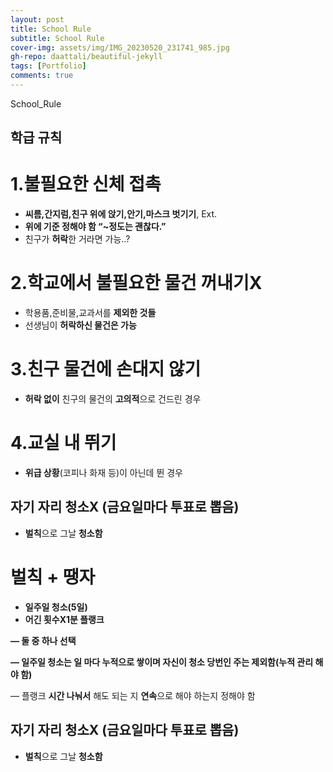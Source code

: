 ```yaml
---
layout: post
title: School Rule
subtitle: School Rule
cover-img: assets/img/IMG_20230520_231741_985.jpg
gh-repo: daattali/beautiful-jekyll
tags: [Portfolio]
comments: true
---
```


 

School_Rule 
## 학급 규칙

# 1.불필요한 신체 접촉 

- **씨름,간지럼,친구 위에 앉기,안기,마스크 벗기기**, Ext.
- **위에 기준 정해야 함 “~정도는 괜찮다.”**
- 친구가 **허락**한 거라면 가능..?

# 2.학교에서 불필요한 물건 꺼내기X 

- 학용품,준비물,교과서를 **제외한 것들**
- 선생님이 **허락하신 물건은 가능**

# 3.친구 물건에 손대지 않기 

- **허락 없이** 친구의 물건의 **고의적**으로 건드린 경우

# 4.교실 내 뛰기 

- **위급 상황**(코피나 화재 등)이 아닌데 뛴 경우

## 자기 자리 청소X (금요일마다 투표로 뽑음) 

- **벌칙**으로 그날 **청소함**

# 벌칙 + 땡자 

- **일주일 청소(5일)**
- **어긴 횟수X1분 플랭크** 

**— 둘 중 하나 선택**

**— 일주일 청소는 일 마다 누적으로 쌓이며 자신이 청소 당번인 주는 제외함(누적 관리 해야 함)**

— 플랭크 **시간 나눠서** 해도 되는 지 **연속**으로 해야 하는지 정해야 함

## 자기 자리 청소X (금요일마다 투표로 뽑음) 

- **벌칙**으로 그날 **청소함**
